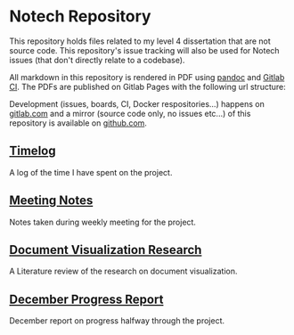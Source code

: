 # Notech Repository

This repository holds files related to my level 4 dissertation that are not source code. This repository's issue tracking will also be used for Notech issues (that don't directly relate to a codebase).

All markdown in this repository is rendered in PDF using [pandoc](https://github.com/jgm/pandoc) and [Gitlab CI](https://gitlab.com/visualising-sensitivity-classification-features/notech/pipelines). The PDFs are published on Gitlab Pages with the following url structure:

Development (issues, boards, CI, Docker respositories...) happens on [gitlab.com](https://gitlab.com/visualising-sensitivity-classification-features/notech) and a mirror (source code only, no issues etc...) of this repository is available on [github.com](https://github.com/guillaumedsde/dissertation-notech).

## [Timelog](https://harpocrates-app.gitlab.io/notech/timelog.md.html)

A log of the time I have spent on the project.

## [Meeting Notes](https://harpocrates-app.gitlab.io/notech/meetings.md.html)

Notes taken during weekly meeting for the project.

## [Document Visualization Research](https://harpocrates-app.gitlab.io/notech/document_visualization.pdf)

A Literature review of the research on document visualization.

## [December Progress Report](https://harpocrates-app.gitlab.io/notech/progress_report.pdf)

December report on progress halfway through the project.
